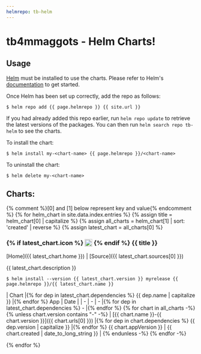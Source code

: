 ```yaml
---
helmrepo: tb-helm
---
```

# tb4mmaggots - Helm Charts!
## Usage

[Helm](https://helm.sh) must be installed to use the charts.  Please refer to
Helm's [documentation](https://helm.sh/docs) to get started.

Once Helm has been set up correctly, add the repo as follows:

    $ helm repo add {{ page.helmrepo }} {{ site.url }}

If you had already added this repo earlier, run `helm repo update` to retrieve
the latest versions of the packages.  You can then run `helm search repo
tb-helm` to see the charts.

To install the <chart-name> chart:

    $ helm install my-<chart-name> {{ page.helmrepo }}/<chart-name>

To uninstall the chart:

    $ helm delete my-<chart-name>

## Charts:
{% comment %}[0] and [1] below represent key and value{% endcomment %}
{% for helm_chart in site.data.index.entries %}
{% assign title = helm_chart[0] | capitalize %}
{% assign all_charts = helm_chart[1] | sort: 'created' | reverse %}
{% assign latest_chart = all_charts[0] %}

<h3>
  {% if latest_chart.icon %}
  <img src="{{ latest_chart.icon }}" style="height:1.2em;vertical-align: text-top;" />
  {% endif %}
  {{ title }}
</h3>

[Home]({{ latest_chart.home }}) \| [Source]({{ latest_chart.sources[0] }})

{{ latest_chart.description }}

```console
$ helm install --version {{ latest_chart.version }} myrelease {{ page.helmrepo }}/{{ latest_chart.name }}
```

| Chart |{% for dep in latest_chart.dependencies %} {{ dep.name | capitalize }} |{% endfor %} App | Date |
| - | - | - |{% for dep in latest_chart.dependencies %} - |{% endfor %}
{% for chart in all_charts -%}
{% unless chart.version contains "-" -%}
| [{{ chart.name }}-{{ chart.version }}]({{ chart.urls[0] }}) |{% for dep in chart.dependencies %} {{ dep.version | capitalize }} |{% endfor %} {{ chart.appVersion }} | {{ chart.created | date_to_long_string }} |
{% endunless -%}
{% endfor -%}

{% endfor %}
